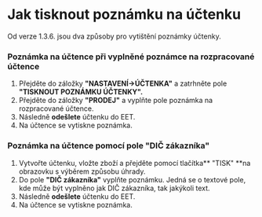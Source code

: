 # Jak tisknout poznámku na účtenku

Od verze 1.3.6. jsou dva způsoby pro vytištění poznámky účtenky.

### Poznámka na účtence při vyplněné poznámce na rozpracované účtence

1. Přejděte do záložky **"NASTAVENÍ-&gt;ÚČTENKA"** a zatrhněte pole **"TISKNOUT POZNÁMKU ÚČTENKY".**
2. Přejděte do záložky **"PRODEJ"** a vyplňte pole poznámka na rozpracované účtence.
3. Následně **odešlete** účtenku do EET.
4. Na účtence se vytiskne poznámka.

### Poznámka na účtence pomocí pole "DIČ zákazníka"

1. Vytvořte účtenku, vložte zboží a přejděte pomocí tlačítka** "TISK" **na obrazovku s výběrem způsobu úhrady.
2. Do pole **"DIČ zákazníka"** vyplňte poznámku. Jedná se o textové pole, kde může být vyplněno jak DIČ zákazníka, tak jakýkoli text.
3. Následně **odešlete** účtenku do EET.
4. Na účtence se vytiskne poznámka.



